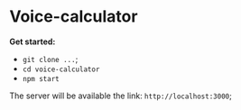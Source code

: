 # Voice-calculator

**Get started:** 
- `git clone ...`;
- `cd voice-calculator`
- `npm start`

The server will be available the link: `http://localhost:3000`;